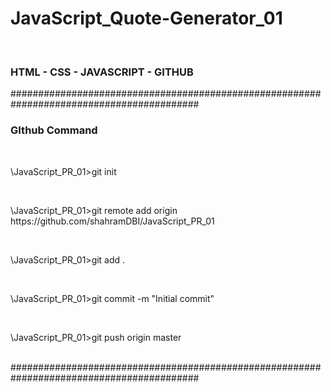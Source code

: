 <h1>JavaScript_Quote-Generator_01</h1>
<br>
<h3>HTML - CSS - JAVASCRIPT - GITHUB</h3>
##########################################################################################
<br>
<h3>GIthub Command</h3>
<br>
<p>\JavaScript_PR_01>git init</p>
<br>
<p>\JavaScript_PR_01>git remote add origin https://github.com/shahramDBI/JavaScript_PR_01</p>
<br>
<p>\JavaScript_PR_01>git add .</p>
<br>
<p>\JavaScript_PR_01>git commit -m "Initial commit"</p>
<br>
<p>\JavaScript_PR_01>git push origin master</p>
<br>
##########################################################################################
<br>

